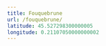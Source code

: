 ```yaml
---
title: Fouquebrune
url: /fouquebrune/
latitude: 45.527298300000005
longitude: 0.21107050000000002
---
```

